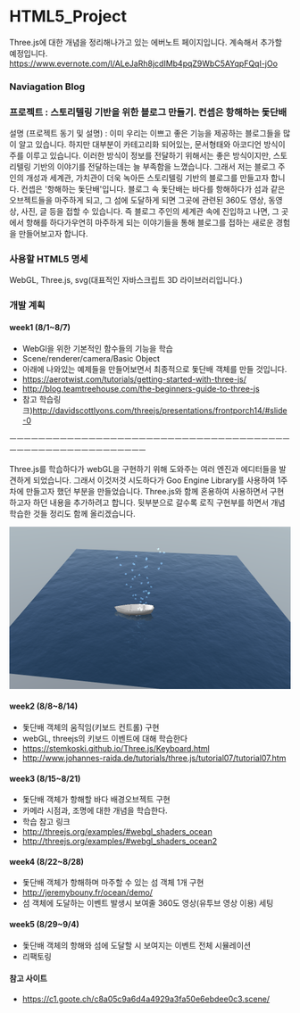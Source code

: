 # HTML5_Project

Three.js에 대한 개념을 정리해나가고 있는 에버노트 페이지입니다. 계속해서 추가할 예정입니다.
https://www.evernote.com/l/ALeJaRh8jcdIMb4pqZ9WbC5AYqpFQqI-jOo

### Naviagation Blog

### 프로젝트 : 스토리텔링 기반을 위한 블로그 만들기. 컨셉은 항해하는 돛단배

설명 (프로젝트 동기 및 설명) : 이미 우리는 이쁘고 좋은 기능을 제공하는 블로그들을 많이 알고 있습니다. 하지만 대부분이 카테고리화 되어있는, 문서형태와 아코디언 방식이 주를 이루고 있습니다. 이러한 방식이 정보를 전달하기 위해서는 좋은 방식이지만, 스토리텔링 기반의 이야기를 전달하는데는 늘 부족함을 느꼈습니다. 그래서 저는 블로그 주인의 개성과 세계관, 가치관이 더욱 녹아든 스토리텔링 기반의 블로그를 만들고자 합니다. 컨셉은 '항해하는 돛단배'입니다. 블로그 속 돛단배는 바다를 항해하다가 섬과 같은 오브젝트들을 마주하게 되고, 그 섬에 도달하게 되면 그곳에 관련된 360도 영상, 동영상, 사진, 글 등을 접할 수 있습니다. 즉 블로그 주인의 세계관 속에 진입하고 나면, 그 곳에서 항해를 하다가우연히 마주하게 되는 이야기들을 통해 블로그를 접하는 새로운 경험을 만들어보고자 합니다.

### 사용할 HTML5 명세

WebGL, Three.js, svg(대표적인 자바스크립트 3D 라이브러리입니다.)

### 개발 계획

#### week1 (8/1~8/7)

- WebGl을 위한 기본적인 함수들의 기능을 학습
- Scene/renderer/camera/Basic Object
- 아래에 나와있는 예제들을 만들어보면서 최종적으로 돛단배 객체를 만들 것입니다.
- https://aerotwist.com/tutorials/getting-started-with-three-js/
- http://blog.teamtreehouse.com/the-beginners-guide-to-three-js
- 참고 학습링크)http://davidscottlyons.com/threejs/presentations/frontporch14/#slide-0

ㅡㅡㅡㅡㅡㅡㅡㅡㅡㅡㅡㅡㅡㅡㅡㅡㅡㅡㅡㅡㅡㅡㅡㅡㅡㅡㅡㅡㅡㅡㅡㅡㅡㅡㅡㅡㅡㅡㅡㅡㅡㅡㅡㅡㅡㅡㅡㅡㅡㅡㅡㅡㅡㅡㅡㅡㅡㅡ

Three.js를 학습하다가 webGL을 구현하기 위해 도와주는 여러 엔진과 에디터들을 발견하게 되었습니다. 
그래서 이것저것 시도하다가 Goo Engine Library를 사용하여 1주차에 만들고자 했던 부분을 만들었습니다. 
Three.js와 함께 혼용하여 사용하면서 구현하고자 하던 내용을 추가하려고 합니다.
뒷부분으로 갈수록 로직 구현부를 하면서 개념학습한 것들 정리도 함께 올리겠습니다.

![](https://github.com/Junnie-Jobs/HTML5_Project/blob/master/%EC%A3%BC%EC%B0%A8%EB%B3%84%20%EC%9E%91%EC%97%85%EC%A7%84%EB%8F%84/1%EC%A3%BC%EC%B0%A8.png?raw=true)

####  week2 (8/8~8/14)

- 돛단배 객체의 움직임(키보드 컨트롤) 구현
- webGL, threejs의 키보드 이벤트에 대해 학습한다
- https://stemkoski.github.io/Three.js/Keyboard.html
- http://www.johannes-raida.de/tutorials/three.js/tutorial07/tutorial07.htm

####  week3 (8/15~8/21)

- 돛단배 객체가 항해할 바다 배경오브젝트 구현
- 카메라 시점과, 조명에 대한 개념을 학습한다.
- 학습 참고 링크
- http://threejs.org/examples/#webgl_shaders_ocean
- http://threejs.org/examples/#webgl_shaders_ocean2

####  week4 (8/22~8/28)

- 돛단배 객체가 항해하며 마주할 수 있는 섬 객체 1개 구현
- http://jeremybouny.fr/ocean/demo/
- 섬 객체에 도달하는 이벤트 발생시 보여줄 360도 영상(유투브 영상 이용) 세팅

####  week5 (8/29~9/4)
- 돛단배 객체의 항해와 섬에 도달할 시 보여지는 이벤트 전체 시뮬레이션
- 리팩토링


####  참고 사이트

- https://c1.goote.ch/c8a05c9a6d4a4929a3fa50e6ebdee0c3.scene/
